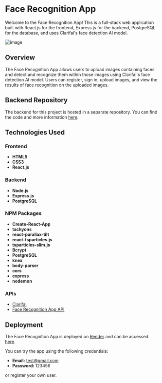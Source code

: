 # Face Recognition App

Welcome to the Face Recognition App! This is a full-stack web application built with React.js for the frontend, Express.js for the backend, PostgreSQL for the database, and uses Clarifai's face detection AI model.

![image](https://github.com/VasilTsvetkov/face-recognition-app/assets/84472315/d83bfb15-fc5a-4c89-9ce7-f4fc96ffeecc)

## Overview

The Face Recognition App allows users to upload images containing faces and detect and recognize them within those images using Clarifai's face detection AI model. Users can register, sign in, upload images, and view the results of face recognition on the uploaded images.

## Backend Repository

The backend for this project is hosted in a separate repository. You can find the code and more information [here](https://github.com/VasilTsvetkov/face-recognition-app-api).

## Technologies Used

### Frontend

- **HTML5**
- **CSS3**
- **React.js**

### Backend

- **Node.js**
- **Express.js**
- **PostgreSQL**

### NPM Packages

- **Create-React-App**
- **tachyons**
- **react-parallax-tilt**
- **react-tsparticles.js**
- **tsparticles-slim.js**
- **Bcrypt**
- **PostgreSQL**
- **knex**
- **body-parser**
- **cors**
- **express**
- **nodemon**

### APIs

- [Clarifai](https://clarifai.com/clarifai/main/models/face-detection)
- [Face Recognition App API](https://github.com/VasilTsvetkov/face-recognition-app-api)

## Deployment

The Face Recognition App is deployed on [Render](https://render.com/) and can be accessed [here](https://face-recognition-app-8sgz.onrender.com/).

You can try the app using the following credentials:

- **Email:** test@gmail.com
- **Password:** 123456

or register your own user.
